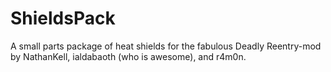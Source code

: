 ShieldsPack
===========

A small parts package of heat shields for the fabulous Deadly Reentry-mod by NathanKell, ialdabaoth (who is awesome), and r4m0n.

